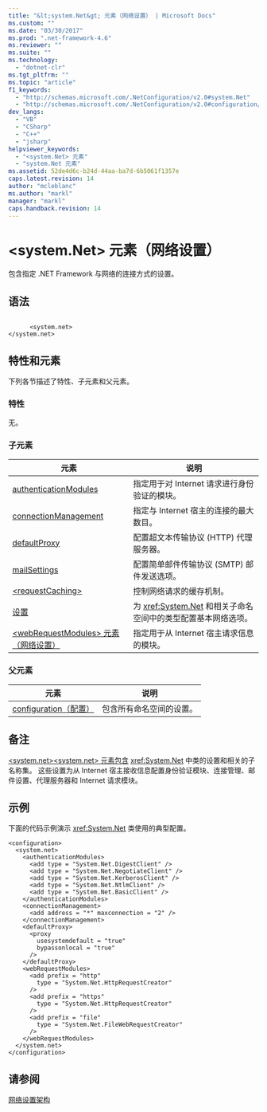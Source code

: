 ```yaml
---
title: "&lt;system.Net&gt; 元素（网络设置） | Microsoft Docs"
ms.custom: ""
ms.date: "03/30/2017"
ms.prod: ".net-framework-4.6"
ms.reviewer: ""
ms.suite: ""
ms.technology: 
  - "dotnet-clr"
ms.tgt_pltfrm: ""
ms.topic: "article"
f1_keywords: 
  - "http://schemas.microsoft.com/.NetConfiguration/v2.0#system.Net"
  - "http://schemas.microsoft.com/.NetConfiguration/v2.0#configuration/system.Net"
dev_langs: 
  - "VB"
  - "CSharp"
  - "C++"
  - "jsharp"
helpviewer_keywords: 
  - "<system.Net> 元素"
  - "system.Net 元素"
ms.assetid: 52de4d6c-b24d-44aa-ba7d-6b5061f1357e
caps.latest.revision: 14
author: "mcleblanc"
ms.author: "markl"
manager: "markl"
caps.handback.revision: 14
---
```

# &lt;system.Net&gt; 元素（网络设置）
包含指定 .NET Framework 与网络的连接方式的设置。  
  
## 语法  
  
```  
  
      <system.net>   
</system.net>  
```  
  
## 特性和元素  
 下列各节描述了特性、子元素和父元素。  
  
### 特性  
 无。  
  
### 子元素  
  
|**元素**|**说明**|  
|------------|------------|  
|[authenticationModules](../../../../../docs/framework/configure-apps/file-schema/network/authenticationmodules-element-network-settings.md)|指定用于对 Internet 请求进行身份验证的模块。|  
|[connectionManagement](../../../../../docs/framework/configure-apps/file-schema/network/connectionmanagement-element-network-settings.md)|指定与 Internet 宿主的连接的最大数目。|  
|[defaultProxy](../../../../../docs/framework/configure-apps/file-schema/network/defaultproxy-element-network-settings.md)|配置超文本传输协议 \(HTTP\) 代理服务器。|  
|[mailSettings](../../../../../docs/framework/configure-apps/file-schema/network/mailsettings-element-network-settings.md)|配置简单邮件传输协议 \(SMTP\) 邮件发送选项。|  
|[\<requestCaching\>](../../../../../docs/framework/configure-apps/file-schema/network/requestcaching-element-network-settings.md)|控制网络请求的缓存机制。|  
|[设置](../../../../../docs/framework/configure-apps/file-schema/network/settings-element-network-settings.md)|为 <xref:System.Net> 和相关子命名空间中的类型配置基本网络选项。|  
|[\<webRequestModules\> 元素（网络设置）](../../../../../docs/framework/configure-apps/file-schema/network/webrequestmodules-element-network-settings.md)|指定用于从 Internet 宿主请求信息的模块。|  
  
### 父元素  
  
|**元素**|**说明**|  
|------------|------------|  
|[configuration（配置）](../../../../../docs/framework/configure-apps/file-schema/configuration-element.md)|包含所有命名空间的设置。|  
  
## 备注  
 [\<system.net\>\<system.net\> 元素包含](../../../../../docs/framework/configure-apps/file-schema/network/system-net-element-network-settings.md) <xref:System.Net> 中类的设置和相关的子名称集。  这些设置为从 Internet 宿主接收信息配置身份验证模块、连接管理、邮件设置、代理服务器和 Internet 请求模块。  
  
## 示例  
 下面的代码示例演示 <xref:System.Net> 类使用的典型配置。  
  
```  
<configuration>  
  <system.net>  
    <authenticationModules>  
      <add type = "System.Net.DigestClient" />  
      <add type = "System.Net.NegotiateClient" />  
      <add type = "System.Net.KerberosClient" />  
      <add type = "System.Net.NtlmClient" />  
      <add type = "System.Net.BasicClient" />  
    </authenticationModules>  
    <connectionManagement>  
      <add address = "*" maxconnection = "2" />  
    </connectionManagement>  
    <defaultProxy>  
      <proxy  
        usesystemdefault = "true"  
        bypassonlocal = "true"  
      />  
    </defaultProxy>  
    <webRequestModules>  
      <add prefix = "http"  
        type = "System.Net.HttpRequestCreator"  
      />  
      <add prefix = "https"  
        type = "System.Net.HttpRequestCreator"  
      />  
      <add prefix = "file"  
        type = "System.Net.FileWebRequestCreator"  
      />  
    </webRequestModules>  
  </system.net>  
</configuration>  
```  
  
## 请参阅  
 [网络设置架构](../../../../../docs/framework/configure-apps/file-schema/network/index.md)